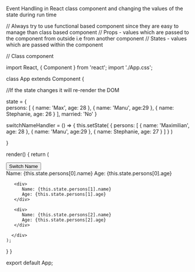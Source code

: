 
Event Handling in React class component and changing the values of the state during run time

// Always try to use functional based component since they are easy to manage than class based component
// Props - values which are passed to the component from outside i.e from another component
// States - values which are passed within the component

// Class component

import React, { Component } from 'react';
import './App.css';

class App extends Component {

//If the state changes it will re-render the DOM

  state = {  
    persons: [
      { name: 'Max', age: 28 },
      { name: 'Manu', age:29 },
      { name: Stephanie, age: 26 }
    ],
    married: 'No'
  }

  switchNameHandler = () => {
    this.setState( {
      persons: [
        { name: 'Maximilian', age: 28 },
        { name: 'Manu', age:29 },
        { name: Stephanie, age: 27 }
      ]
    } )

  }

  render() {
    return (
      <div className="App">
      <button onClick={this.switchNameHandler}>Switch Name</button>
       <div> 
          Name: {this.state.persons[0].name} 
          Age: {this.state.persons[0].age}
       </div>

       <div> 
          Name: {this.state.persons[1].name} 
          Age: {this.state.persons[1].age}
       </div>

       <div> 
          Name: {this.state.persons[2].name} 
          Age: {this.state.persons[2].age}
       </div>

      </div>
    );
  }
}

export default App;

